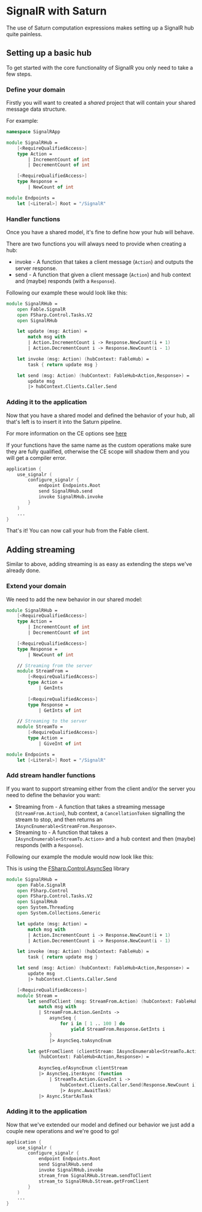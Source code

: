 # SignalR with Saturn

The use of Saturn computation expressions makes
setting up a SignalR hub quite painless.

## Setting up a basic hub

To get started with the core functionality of SignalR
you only need to take a few steps.

### Define your domain

Firstly you will want to created a *shared* project that will
contain your shared message data structure.

For example:

```fsharp
namespace SignalRApp

module SignalRHub =
    [<RequireQualifiedAccess>]
    type Action =
        | IncrementCount of int
        | DecrementCount of int

    [<RequireQualifiedAccess>]
    type Response =
        | NewCount of int

module Endpoints =   
    let [<Literal>] Root = "/SignalR"
```

### Handler functions

Once you have a shared model, it's fine to define how your
hub will behave.

There are two functions you will always need to provide when
creating a hub:
* invoke - A function that takes a client message (`Action`) and outputs the server response.
* send - A function that given a client message (`Action`) and hub context and (maybe) responds 
(with a `Response`).

Following our example these would look like this:

```fsharp
module SignalRHub =
    open Fable.SignalR
    open FSharp.Control.Tasks.V2
    open SignalRHub

    let update (msg: Action) =
        match msg with
        | Action.IncrementCount i -> Response.NewCount(i + 1)
        | Action.DecrementCount i -> Response.NewCount(i - 1)

    let invoke (msg: Action) (hubContext: FableHub) =
        task { return update msg }

    let send (msg: Action) (hubContext: FableHub<Action,Response>) =
        update msg
        |> hubContext.Clients.Caller.Send
```

### Adding it to the application

Now that you have a shared model and defined the behavior of your hub, all
that's left is to insert it into the Saturn pipeline.

<Note type="tip">For more information on the CE options see [here](api#configure_signalr)</Note>

<Note type="warning">If your functions have the same name as the custom operations make sure they
are fully qualified, otherwise the CE scope will shadow them and you will get a compiler error.</Note>

```fsharp
application {
    use_signalr (
        configure_signalr {
            endpoint Endpoints.Root
            send SignalRHub.send
            invoke SignalRHub.invoke
        }
    )
    ...
}
```

That's it! You can now call your hub from the Fable client.

## Adding streaming

Similar to above, adding streaming is as easy as extending the steps we've
already done.

### Extend your domain

We need to add the new behavior in our shared model:

```fsharp
module SignalRHub =
    [<RequireQualifiedAccess>]
    type Action =
        | IncrementCount of int
        | DecrementCount of int

    [<RequireQualifiedAccess>]
    type Response =
        | NewCount of int

    // Streaming from the server
    module StreamFrom =
        [<RequireQualifiedAccess>]
        type Action =
            | GenInts
        
        [<RequireQualifiedAccess>]
        type Response =
            | GetInts of int

    // Streaming to the server
    module StreamTo =
        [<RequireQualifiedAccess>]
        type Action =
            | GiveInt of int

module Endpoints =   
    let [<Literal>] Root = "/SignalR"
```

### Add stream handler functions

If you want to support streaming either from the client and/or the
server you need to define the behavior you want:
* Streaming from - A function that takes a streaming message (`StreamFrom.Action`), hub context, a `CancellationToken` signalling the stream to stop, and then returns an `IAsyncEnumerable<StreamFrom.Response>`.
* Streaming to - A function that takes a `IAsyncEnumerable<StreamTo.Action>` and a hub context
and then (maybe) responds (with a `Response`).

Following our example the module would now look like this:

<Note type="tip">This is using the [FSharp.Control.AsyncSeq](https://github.com/fsprojects/FSharp.Control.AsyncSeq) library</Note>

```fsharp
module SignalRHub =
    open Fable.SignalR
    open FSharp.Control
    open FSharp.Control.Tasks.V2
    open SignalRHub
    open System.Threading
    open System.Collections.Generic

    let update (msg: Action) =
        match msg with
        | Action.IncrementCount i -> Response.NewCount(i + 1)
        | Action.DecrementCount i -> Response.NewCount(i - 1)

    let invoke (msg: Action) (hubContext: FableHub) =
        task { return update msg }

    let send (msg: Action) (hubContext: FableHub<Action,Response>) =
        update msg
        |> hubContext.Clients.Caller.Send

    [<RequireQualifiedAccess>]
    module Stream =
        let sendToClient (msg: StreamFrom.Action) (hubContext: FableHub<Action,Response>) (cancellationToken: CancellationToken) =
            match msg with
            | StreamFrom.Action.GenInts ->
                asyncSeq {
                    for i in [ 1 .. 100 ] do
                        yield StreamFrom.Response.GetInts i
                }
                |> AsyncSeq.toAsyncEnum

        let getFromClient (clientStream: IAsyncEnumerable<StreamTo.Action>) 
            (hubContext: FableHub<Action,Response>) =
            
            AsyncSeq.ofAsyncEnum clientStream
            |> AsyncSeq.iterAsync (function 
                | StreamTo.Action.GiveInt i -> 
                    hubContext.Clients.Caller.Send(Response.NewCount i) 
                    |> Async.AwaitTask)
            |> Async.StartAsTask
```

### Adding it to the application

Now that we've extended our model and defined our behavior we just
add a couple new operations and we're good to go!

```fsharp
application {
    use_signalr (
        configure_signalr {
            endpoint Endpoints.Root
            send SignalRHub.send
            invoke SignalRHub.invoke
            stream_from SignalRHub.Stream.sendToClient
            stream_to SignalRHub.Stream.getFromClient
        }
    )
    ...
}
```
